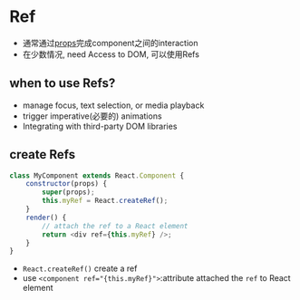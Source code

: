 # Ref

- 通常通过[props](react-component.md)完成component之间的interaction
- 在少数情况, need Access to DOM, 可以使用Refs

## when to use Refs?

- manage focus, text selection, or media playback
- trigger imperative(必要的) animations
- Integrating with third-party DOM libraries

## create Refs


```js
class MyComponent extends React.Component {
    constructor(props) {
        super(props);
        this.myRef = React.createRef();
    }
    render() {
        // attach the ref to a React element
        return <div ref={this.myRef} />;
    }
}
```

- `React.createRef()` create a ref
- use `<component ref="{this.myRef}">`:attribute attached the `ref` to React element
